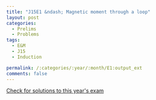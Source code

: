 ```yaml
---
title: "J15E1 &ndash; Magnetic moment through a loop"
layout: post
categories:
  - Prelims
  - Problems
tags:
  - E&M
  - J15
  - Induction

permalink: /:categories/:year/:month/E1:output_ext
comments: false
---
```

<object data="2015J1E.pdf" type="application/pdf" width="100%" height="500"></object>
<div class="message"><a href='https://princetonprelim.com/prelim/32/'>Check for solutions to this year's exam</a></div>